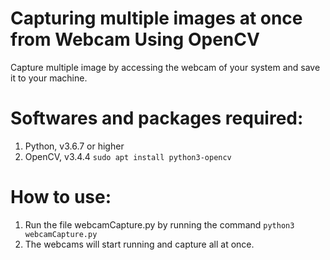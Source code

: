 # Capturing multiple images at once from Webcam Using OpenCV 

Capture multiple image by accessing the webcam of your system and save it to your machine.

# Softwares and packages required:
1. Python, v3.6.7 or higher 
2. OpenCV, v3.4.4 ```sudo apt install python3-opencv```

# How to use:
1. Run the file webcamCapture.py by running the command  ``` python3 webcamCapture.py ```
2. The webcams will start running and capture all at once. 